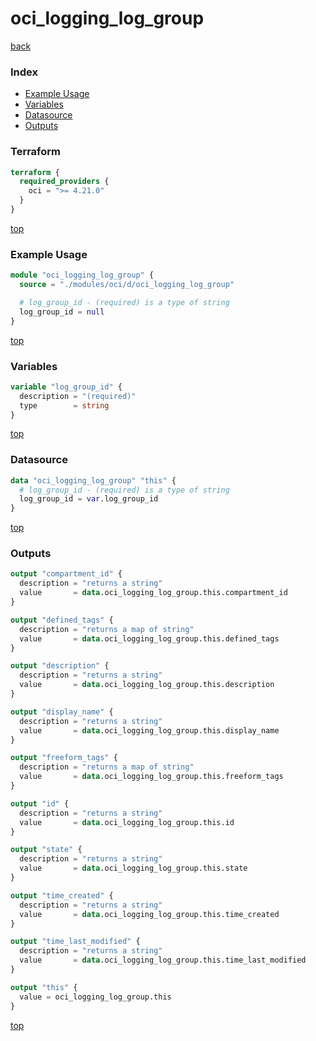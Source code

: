 # oci_logging_log_group

[back](../oci.md)

### Index

- [Example Usage](#example-usage)
- [Variables](#variables)
- [Datasource](#datasource)
- [Outputs](#outputs)

### Terraform

```terraform
terraform {
  required_providers {
    oci = ">= 4.21.0"
  }
}
```

[top](#index)

### Example Usage

```terraform
module "oci_logging_log_group" {
  source = "./modules/oci/d/oci_logging_log_group"

  # log_group_id - (required) is a type of string
  log_group_id = null
}
```

[top](#index)

### Variables

```terraform
variable "log_group_id" {
  description = "(required)"
  type        = string
}
```

[top](#index)

### Datasource

```terraform
data "oci_logging_log_group" "this" {
  # log_group_id - (required) is a type of string
  log_group_id = var.log_group_id
}
```

[top](#index)

### Outputs

```terraform
output "compartment_id" {
  description = "returns a string"
  value       = data.oci_logging_log_group.this.compartment_id
}

output "defined_tags" {
  description = "returns a map of string"
  value       = data.oci_logging_log_group.this.defined_tags
}

output "description" {
  description = "returns a string"
  value       = data.oci_logging_log_group.this.description
}

output "display_name" {
  description = "returns a string"
  value       = data.oci_logging_log_group.this.display_name
}

output "freeform_tags" {
  description = "returns a map of string"
  value       = data.oci_logging_log_group.this.freeform_tags
}

output "id" {
  description = "returns a string"
  value       = data.oci_logging_log_group.this.id
}

output "state" {
  description = "returns a string"
  value       = data.oci_logging_log_group.this.state
}

output "time_created" {
  description = "returns a string"
  value       = data.oci_logging_log_group.this.time_created
}

output "time_last_modified" {
  description = "returns a string"
  value       = data.oci_logging_log_group.this.time_last_modified
}

output "this" {
  value = oci_logging_log_group.this
}
```

[top](#index)